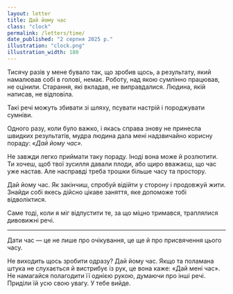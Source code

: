 ```yaml
---
layout: letter
title: Дай йому час
class: "clock"
permalink: /letters/time/
date_published: "2 серпня 2025 р."
illustration: "clock.png"
illustration_width: 180
---
```


Тисячу разів у мене бувало так, що зробив щось, а результату, який намалював собі в голові, немає. Роботу, над якою сумлінно працював, не оцінили. Старання, які вкладав, не виправдалися. Людина, якій написав, не відповіла.

Такі речі можуть збивати зі шляху, псувати настрій і породжувати сумніви.

Одного разу, коли було важко, і якась справа знову не принесла швидких результатів, мудра людина дала мені надзвичайно корисну пораду: *«Дай йому час».*

Не завжди легко приймати таку пораду. Іноді вона може й розлютити. Ти хочеш, щоб твої зусилля давали плоди, або щиро вважаєш, що час уже настав. Але насправді треба трошки більше часу та простору.

Дай йому час. Як закінчиш, спробуй відійти у сторону і продовжуй жити. Знайди собі якесь дійсно цікаве заняття, яке допоможе тобі відволіктися.

Саме тоді, коли я міг відпустити те, за що міцно тримався, траплялися дивовижні речі.

* * *

Дати час — це не лише про очікування, це ще й про присвячення цього часу.

Не виходить щось зробити одразу? Дай йому час. Якщо та поламана штука не слухається й вистрибує із рук, це вона каже: «Дай мені час». Не намагайся полагодити її однією рукою, думаючи про інші речі. Приділи їй усю свою увагу. У тебе вийде.

